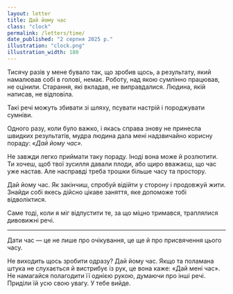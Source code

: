 ```yaml
---
layout: letter
title: Дай йому час
class: "clock"
permalink: /letters/time/
date_published: "2 серпня 2025 р."
illustration: "clock.png"
illustration_width: 180
---
```


Тисячу разів у мене бувало так, що зробив щось, а результату, який намалював собі в голові, немає. Роботу, над якою сумлінно працював, не оцінили. Старання, які вкладав, не виправдалися. Людина, якій написав, не відповіла.

Такі речі можуть збивати зі шляху, псувати настрій і породжувати сумніви.

Одного разу, коли було важко, і якась справа знову не принесла швидких результатів, мудра людина дала мені надзвичайно корисну пораду: *«Дай йому час».*

Не завжди легко приймати таку пораду. Іноді вона може й розлютити. Ти хочеш, щоб твої зусилля давали плоди, або щиро вважаєш, що час уже настав. Але насправді треба трошки більше часу та простору.

Дай йому час. Як закінчиш, спробуй відійти у сторону і продовжуй жити. Знайди собі якесь дійсно цікаве заняття, яке допоможе тобі відволіктися.

Саме тоді, коли я міг відпустити те, за що міцно тримався, траплялися дивовижні речі.

* * *

Дати час — це не лише про очікування, це ще й про присвячення цього часу.

Не виходить щось зробити одразу? Дай йому час. Якщо та поламана штука не слухається й вистрибує із рук, це вона каже: «Дай мені час». Не намагайся полагодити її однією рукою, думаючи про інші речі. Приділи їй усю свою увагу. У тебе вийде.

